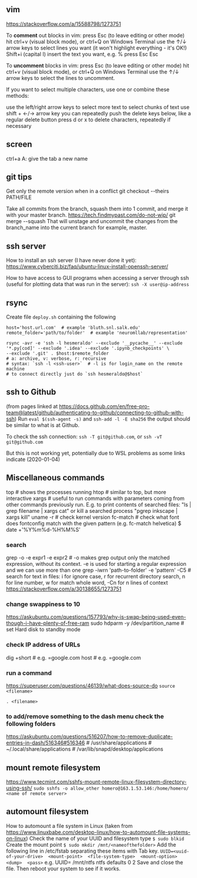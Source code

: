 ## vim
https://stackoverflow.com/a/15588798/1273751

To **comment** out blocks in vim:
press Esc (to leave editing or other mode)
hit ctrl+v (visual block mode), or ctrl+Q on Windows Terminal
use the ↑/↓ arrow keys to select lines you want (it won't highlight everything - it's OK!)
Shift+i (capital I)
insert the text you want, e.g. %
press Esc Esc

To **uncomment** blocks in vim:
press Esc (to leave editing or other mode)
hit ctrl+v (visual block mode), or ctrl+Q on Windows Terminal
use the ↑/↓ arrow keys to select the lines to uncomment.

If you want to select multiple characters, use one or combine these methods:

use the left/right arrow keys to select more text
to select chunks of text use shift + ←/→ arrow key
you can repeatedly push the delete keys below, like a regular delete button
press d or x to delete characters, repeatedly if necessary

## screen
ctrl+a A: give the tab a new name

## git tips

Get only the remote version when in a conflict
    git checkout --theirs PATH/FILE

Take all commits from the branch, squash them into 1 commit, and merge it with your master branch.
https://tech.findmypast.com/do-not-wip/
    git merge --squash <branch-name>
That will unstage and uncommit the changes from the branch_name into the current branch for example, master.

## ssh server

How to install an ssh server (I have never done it yet):
https://www.cyberciti.biz/faq/ubuntu-linux-install-openssh-server/

How to have access to GUI programs when accessing a server through ssh (useful for plotting data that was run in the server):
`ssh -X user@ip-address`


## rsync
Create file `deploy.sh` containing the following

    host='host.url.com'  # example 'bluth.snl.salk.edu'
    remote_folder='path/to/folder'  # example 'neuromllab/representation'
    
    rsync -avr -e 'ssh -l hesmeraldo' --exclude '__pycache__' --exclude '*.py[cod]' --exclude '.idea' --exclude '.ipynb_checkpoints' \
    --exclude '.git' . $host:$remote_folder
    # a: archive, v: verbose, r: recursive
    # syntax: `ssh -l <ssh-user>`  # -l is for login_name on the remote machine
    # to connect directly just do `ssh hesmeraldo@$host`

## ssh to Github
(from pages linked at https://docs.github.com/en/free-pro-team@latest/github/authenticating-to-github/connecting-to-github-with-ssh)
Run `eval $(ssh-agent -s)` and `ssh-add -l -E sha256` the output should be similar to what is at Github.

To check the ssh connection: `ssh -T git@github.com`, or `ssh -vT git@github.com`

But this is not working yet, potentially due to WSL problems as some links indicate (2020-01-04)

## Miscellaneous commands

top # shows the processes running
htop # similar to top, but more interactive
xargs # useful to run commands with parameters coming from other commands previously run. E.g. to print contents of searched files: "ls | grep filename | xargs cat" or kill a searched process "pgrep inkscape | xargs kill"
uname -r # check kernel version
fc-match <font-name> # check what font does fontconfig match with the given pattern (e.g. fc-match helvetica)
$ date +'%Y%m%d-%H%M%S'

### search
grep -o -e expr1 -e expr2 # -o makes grep output only the matched expression, without its context. -e is used for starting a regular expression and we can use more than one
grep -iwrn 'path-to-folder' -e 'pattern' -C5 # search for text in files:  i for ignore case, r for recurrent directory search, n for line number, w for match whole word, -Cn for n lines of context  https://stackoverflow.com/a/30138655/1273751

### change swappiness to 10
https://askubuntu.com/questions/157793/why-is-swap-being-used-even-though-i-have-plenty-of-free-ram
sudo  hdparm -y /dev/partition_name # set Hard disk to standby mode

### check IP address of URLs
dig +short <url>  # e.g. <url>=google.com
host <url>  # e.g. <url>=google.com

### run a command
https://superuser.com/questions/46139/what-does-source-do
`source <filename>`

`. <filename>`

### to add/remove something to the dash menu check the following folders
https://askubuntu.com/questions/516207/how-to-remove-duplicate-entries-in-dash/516346#516346
    # /usr/share/applications
    # ~/.local/share/applications
    # /var/lib/snapd/desktop/applications


## mount remote filesystem
https://www.tecmint.com/sshfs-mount-remote-linux-filesystem-directory-using-ssh/
`sudo sshfs -o allow_other homero@163.1.53.146:/home/homero/ <name of remote server>`

## automount filesystem
How to automount a file system in Linux (taken from https://www.linuxbabe.com/desktop-linux/how-to-automount-file-systems-on-linux)
Check the name of your UUID and filesystem type
`$ sudo blkid`
Create the mount point
`$ sudo mkdir /mnt/<nameofthefolder>`
Add the following line in /etc/fstab separating these items with Tab key.
`UUID=<uuid-of-your-drive>  <mount-point>  <file-system-type>  <mount-option>  <dump>  <pass>`
e.g. UUID=<uuid-of-ntfs-file-system>   /mnt/ntfs   ntfs   defaults  0  2
Save and close the file. Then reboot your system to see if it works.

